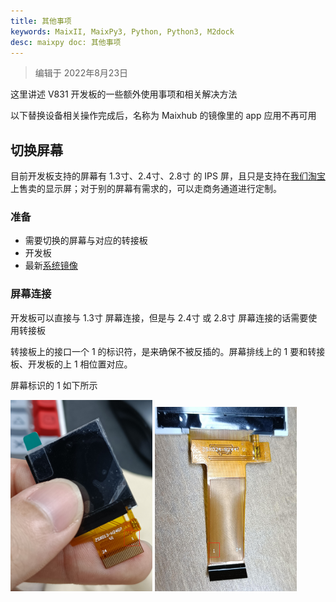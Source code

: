 ```yaml
---
title: 其他事项
keywords: MaixII, MaixPy3, Python, Python3, M2dock
desc: maixpy doc: 其他事项
---
```


> 编辑于 2022年8月23日

这里讲述 V831 开发板的一些额外使用事项和相关解决方法

以下替换设备相关操作完成后，名称为 Maixhub 的镜像里的 app 应用不再可用

## 切换屏幕

目前开发板支持的屏幕有 1.3寸、2.4寸、2.8寸 的 IPS 屏，且只是支持在[我们淘宝](https://sipeed.taobao.com/)上售卖的显示屏；对于别的屏幕有需求的，可以走商务通道进行定制。

### 准备

- 需要切换的屏幕与对应的转接板
- 开发板
- 最新[系统镜像](./flash.md)

### 屏幕连接

开发板可以直接与 1.3寸 屏幕连接，但是与 2.4寸 或 2.8寸 屏幕连接的话需要使用转接板

转接板上的接口一个 1 的标识符，是来确保不被反插的。屏幕排线上的 1 要和转接板、开发板的上 1 相位置对应。

屏幕标识的 1 如下所示

<html>
    <img src="./asserts/other/1.3.png" width=45%>
    <img src="./asserts/other/2.4.jpg" width=45%>
<style>
</html>

转接板上面的 1 如下所示

<img src="./asserts/other/change.jpg" width=600>

板子上的 1 如下所示

<img src="./asserts/other/V831.jpg" width=600>

具体接线参考下面两张图

<html>
    <img src="./asserts/other/not-connected.jpg" width=45%>
    <img src="./asserts/other/connected.jpg" width=45%>
</html>

### 切换设备树

- update_dtb 程序是给 Allwinner tina linux 专门写的应用。
- 编译好的设备树文件，可以在[下载站](https://dl.sipeed.com/shareURL/MaixII/MaixII-Dock/SDK/Toolchain)中进行下载

该设备树文件是通过内核编译出来的，不推荐个人用户自行编译。设备树文件命名规则如下：

| 文件名字 | 可用屏幕 | 可用摄像头 |
| :----: | :----: | :---: |
| sipeed_2.8_240x320_vs3205.dtb | 2.8寸 | vs3205 |
| sipeed_2.8_240x320_sp2305.dtb | 2.8寸 | sp2305 |
| sipeed_2.4_240x320_vs3205.dtb | 2.4寸 | vs3205 |
| sipeed_2.4_240x320_sp2305.dtb | 2.4寸 | sp2305 |
| sipeed_1.3_240x240_vs3205.dtb | 1.3寸 | vs3205 |
| sipeed_1.3_240x240_sp2305.dtb | 1.3寸 | sp2305 |

将设备树文件存放到开发板中在电脑中显示的虚拟U盘中。
接着在 adb 终端里面执行下面命令

```bash
sync  #刷新一下文件
update_dtb /dev/mmcblk0 /root/sipeed_240x240_vs3205.dtb
reboot #重启设备来更新配置
```

即可切换设备树。

- 如果发现屏幕显示效果不对 说明选错了对应的设备树文件。重新换成正确的设备树即可

这里贴一张正常显示的图样

![](./asserts/show.jpg)

## 更换摄像头

目前 MaixII-Dock 开发板目前支持的摄像头有 sp2305 和 vs3205 （只支持官方店上再售卖的这两款摄像头，有别的摄像头需求可以进行商务定制），摄像头之间的切换同样时需要更换设备树文件，更换方式上面的更换屏幕一样的。

### 准备

- 需要切换的摄像头模块
- 开发板
- 最新的[系统镜像](./flash.md)
- 编译好的设备树文件，可以在[下载站](https://dl.sipeed.com/shareURL/MaixII/MaixII-Dock/SDK/Toolchain)中进行下载

### 连接摄像头

> **注意的是要摄像头的接法，不要把摄像头给接反了，摄像头的底板上有一个白点，开发板卡上也有一个白点，这两个白点要在同一边。如果接反了，摄像头烧毁了请自行再买一个吧**

<html>
<div class="imbox">
    <img src="./asserts/other/camera_outlook_1.jpg" width=350 alt="camera top">
    <img src="./asserts/other/camera_outlook_2.jpg" width=350 alt="camera bottom">
</div>
</html>

### 切换设备树

> update_dtb 程序是给 Allwinner tina linux 专门写的小工具。

将设备树文件存放到开发板中在电脑中显示的虚拟U盘中。
接着在 adb 终端里面执行下面命令

```bash
sync  #刷新一下文件
update_dtb /dev/mmcblk0 /root/sipeed_240x240_vs3205.dtb
reboot #重启设备来更新配置
```

即可切换设备树，该设备树文件是通过内核编译出来的，不推荐个人用户自行编译

| 文件名字 | 可用屏幕 | 可用摄像头 |
| :----: | :----: | :---: |
| sipeed_2.8_240x320_vs3205.dtb | 2.8寸 | vs3205 |
| sipeed_2.8_240x320_sp2305.dtb | 2.8寸 | sp2305 |
| sipeed_2.4_240x320_vs3205.dtb | 2.4寸 | vs3205 |
| sipeed_2.4_240x320_sp2305.dtb | 2.4寸 | sp2305 |
| sipeed_1.3_240x240_vs3205.dtb | 1.3寸 | vs3205 |
| sipeed_1.3_240x240_sp2305.dtb | 1.3寸 | sp2305 |
| sipeed_1.3_240x240_ov2685.dtb | 1.3寸 | ov2685 |

## 编译链

在[下载站](https://dl.sipeed.com/shareURL/MaixII/MaixII-Dock/SDK/Toolchain)里有一个名为 `toolchain-sunxi-musl-pack-2021-01-09.tar.xz` 的文件，这是在 Linux 系统下为 V831 所使用的编译链。

有需求的可以自行尝试，但是对于 V831 还是推荐使用 MaixPy3 和 Maixhub。